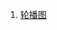 1. [轮播图](https://lobfly.github.io/JsDemo-personal/%E8%BD%AE%E6%92%AD%E5%9B%BE/%E8%BD%AE%E6%92%AD%E5%9B%BE.html)